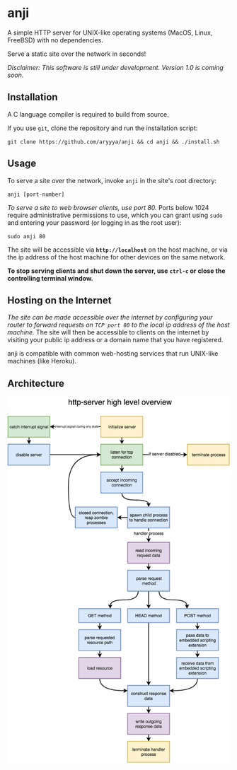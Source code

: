 # anji

A simple HTTP server for UNIX-like operating systems (MacOS, Linux, FreeBSD) with no dependencies. 

Serve a static site over the network in seconds!

*Disclaimer: This software is still under development. Version 1.0 is coming soon.*

## Installation

A C language compiler is required to build from source.

If you use `git`, clone the repository and run the installation script:

```
git clone https://github.com/aryyya/anji && cd anji && ./install.sh
```

## Usage

To serve a site over the network, invoke `anji` in the site's root directory:

```
anji [port-number]
```

*To serve a site to web browser clients, use port 80.* Ports below 1024 require administrative permissions to use, which you can grant using `sudo` and entering your password (or logging in as the root user):

```
sudo anji 80
```

The site will be accessible via **`http://localhost`** on the host machine, or via the ip address of the host machine for other devices on the same network.

**To stop serving clients and shut down the server, use `ctrl-c` or close the controlling terminal window.**

## Hosting on the Internet

*The site can be made accessible over the internet by configuring your router to forward requests on `TCP port 80` to the local ip address of the host machine.* The site will then be accessible to clients on the internet by visiting your public ip address or a domain name that you have registered.

anji is compatible with common web-hosting services that run UNIX-like machines (like Heroku).

## Architecture

<p align="center"><img src="flow-chart.png"></p>

